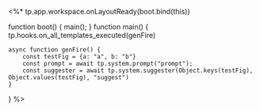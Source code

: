 
<%*
tp.app.workspace.onLayoutReady(boot.bind(this))

function boot() {
	main();
}
function main() {
	tp.hooks.on_all_templates_executed(genFire) 
	
	async function genFire() {
		const testFig = {a: "a", b: "b"}
		const prompt = await tp.system.prompt("prompt");
		const suggester = await tp.system.suggester(Object.keys(testFig), Object.values(testFig), "suggest")
	}
}
%>
















































